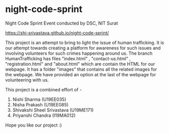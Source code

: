 # night-code-sprint
Night Code Sprint Event conducted by DSC, NIT Surat

https://shi-srivastava.github.io/night-code-sprint/

This project is an attempt to bring to light the issue of human trafficking. It is our attempt towards creating a platform for awareness for such issues and involving volunteers for such crimes happening around us.
The branch HumanTrafficking has files "index.html" , "contact-us.html" , "registration.html" and "about.html" which are contain the HTML for our webpage.
It has a folder "images" that contains all the related images for the webpage.
We have provided an option at the last of the webpage for volunteering with us.

This project is a combined effort of -
1. Nishi Sharma (U19EE035)
2. Nisha Prakash (U19EE085)
3. Shivakshi Sheel Srivastava (U19ME171)
4. Priyanshi Chandra (I19MA012)

Hope you like our project :)
